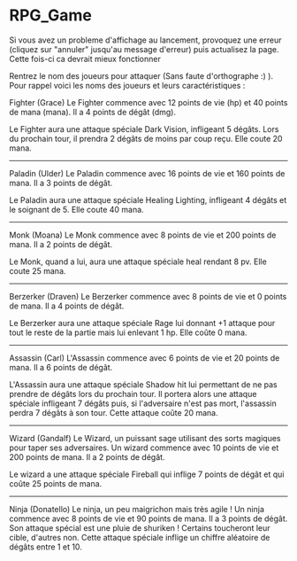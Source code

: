 # RPG_Game

Si vous avez un probleme d'affichage au lancement, provoquez une erreur (cliquez sur "annuler" jusqu'au message d'erreur) puis actualisez la page. Cette fois-ci ca devrait mieux fonctionner

Rentrez le nom des joueurs pour attaquer (Sans faute d'orthographe :) ). Pour rappel voici les noms des joueurs et leurs caractéristiques :

Fighter (Grace)
Le Fighter commence avec 12 points de vie (hp) et 40 points de mana (mana). Il a 4 points de dégât (dmg).

Le Fighter aura une attaque spéciale Dark Vision, infligeant 5 dégâts. Lors du prochain tour, il prendra 2 dégâts de moins par coup reçu. Elle coute 20 mana.

------------------------
Paladin (Ulder)
Le Paladin commence avec 16 points de vie et 160 points de mana. Il a 3 points de dégât.

Le Paladin aura une attaque spéciale Healing Lighting, infligeant 4 dégâts et le soignant de 5. Elle coute 40 mana.

------------------------
Monk (Moana)
Le Monk commence avec 8 points de vie et 200 points de mana. Il a 2 points de dégât.

Le Monk, quand a lui, aura une attaque spéciale heal rendant 8 pv. Elle coute 25 mana.

------------------------
Berzerker (Draven)
Le Berzerker commence avec 8 points de vie et 0 points de mana. Il a 4 points de dégât.

Le Berzerker aura une attaque spéciale Rage lui donnant +1 attaque pour tout le reste de la partie mais lui enlevant 1 hp. Elle coûte 0 mana.

------------------------
Assassin (Carl)
L'Assassin commence avec 6 points de vie et 20 points de mana. Il a 6 points de dégât.

L'Assassin aura une attaque spéciale Shadow hit lui permettant de ne pas prendre de dégâts lors du prochain tour. Il portera alors une attaque spéciale infligeant 7 dégâts puis, si l'adversaire n'est pas mort, l'assassin perdra 7 dégâts à son tour. Cette attaque coûte 20 mana.

------------------------
Wizard (Gandalf)
Le Wizard, un puissant sage utilisant des sorts magiques pour taper ses adversaires. Un wizard commence avec 10 points de vie et 200 points de mana. Il a 2 points de dégât.

Le wizard a une attaque spéciale Fireball qui inflige 7 points de dégât et qui coûte 25 points de mana.

------------------------
Ninja (Donatello)
Le ninja, un peu maigrichon mais très agile ! Un ninja commence avec 8 points de vie et 90 points de mana. 
Il a 3 points de dégât. 
Son attaque spécial est une pluie de shuriken ! Certains toucheront leur cible, d'autres non. Cette attaque spéciale inflige un chiffre aléatoire de dégâts entre 1 et 10.
